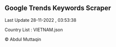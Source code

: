 

## Google Trends Keywords Scraper 
 
Last Update 28-11-2022 , 03:53:38

Country List :
VIETNAM.json



© Abdul Muttaqin 
